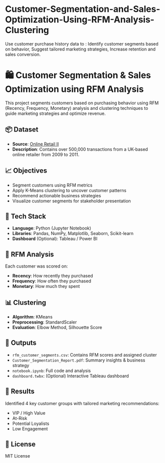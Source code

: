 # Customer-Segmentation-and-Sales-Optimization-Using-RFM-Analysis-Clustering
Use customer purchase history data to : Identify customer segments based on behavior, Suggest tailored marketing strategies, Increase retention and sales conversion.


# 🛍️ Customer Segmentation & Sales Optimization using RFM Analysis

This project segments customers based on purchasing behavior using RFM (Recency, Frequency, Monetary) analysis and clustering techniques to guide marketing strategies and optimize revenue.

## 📦 Dataset

- **Source**: [Online Retail II](https://www.kaggle.com/datasets/mashlyn/online-retail-ii-uci)
- **Description**: Contains over 500,000 transactions from a UK-based online retailer from 2009 to 2011.

## 📈 Objectives

- Segment customers using RFM metrics
- Apply K-Means clustering to uncover customer patterns
- Recommend actionable business strategies
- Visualize customer segments for stakeholder presentation

## 🧰 Tech Stack

- **Language**: Python (Jupyter Notebook)
- **Libraries**: Pandas, NumPy, Matplotlib, Seaborn, Scikit-learn
- **Dashboard** (Optional): Tableau / Power BI

## 🧮 RFM Analysis

Each customer was scored on:
- **Recency**: How recently they purchased
- **Frequency**: How often they purchased
- **Monetary**: How much they spent

## 📊 Clustering

- **Algorithm**: KMeans
- **Preprocessing**: StandardScaler
- **Evaluation**: Elbow Method, Silhouette Score

## 📁 Outputs

- `rfm_customer_segments.csv`: Contains RFM scores and assigned cluster
- `Customer_Segmentation_Report.pdf`: Summary insights & business strategy
- `notebook.ipynb`: Full code and analysis
- `dashboard.twbx`: (Optional) Interactive Tableau dashboard

## 🚀 Results

Identified 4 key customer groups with tailored marketing recommendations:
- VIP / High Value
- At-Risk
- Potential Loyalists
- Low Engagement

## 📜 License

MIT License


